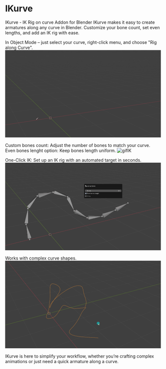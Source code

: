 # IKurve
IKurve - IK Rig on curve Addon for Blender
IKurve makes it easy to create armatures along any curve in Blender. Customize your bone count, set even lengths, and add an IK rig with ease.

In Object Mode – just select your curve, right-click menu, and choose "Rig along Curve".
![gifIK](./images/Animation.gif)

Custom bones count: Adjust the number of bones to match your curve.
Even bones lenght option: Keep bones length uniform.
![gifIK](./images/AnimationIOptions.gif)

One-Click IK: Set up an IK rig with an automated target in seconds.
![gifIK](./images/AnimationIK.gif)

Works with complex curve shapes.
![gifIK](./images/AnimationComplex.gif)

IKurve is here to simplify your workflow, whether you’re crafting complex animations or just need a quick armature along a curve.


